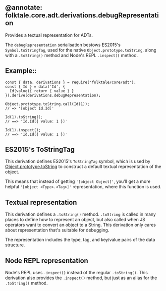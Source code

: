 @annotate: folktale.core.adt.derivations.debugRepresentation
---
Provides a textual representation for ADTs.

The `debugRepresentation` serialisation bestows ES2015's `Symbol.toStringTag`, used
for the native `Object.prototype.toString`, along with a `.toString()`
method and Node's REPL `.inspect()` method.


## Example::

    const { data, derivations } = require('folktale/core/adt');
    const { Id } = data('Id', {
      Id(value){ return { value } }
    }).derive(derivations.debugRepresentation);

    Object.prototype.toString.call(Id(1));
    // => '[object Id.Id]'

    Id(1).toString();
    // ==> 'Id.Id({ value: 1 })'

    Id(1).inspect();
    // ==> 'Id.Id({ value: 1 })'


## ES2015's ToStringTag

This derivation defines ES2015's `ToStringTag` symbol, which is used
by [Object.prototype.toString][toString] to construct a default textual
representation of the object.

This means that instead of getting `'[object Object]'`, you'll get
a more helpful `'[object <Type>.<Tag>]'` representation, where this
function is used.

[toString]: http://www.ecma-international.org/ecma-262/6.0/#sec-object.prototype.tostring


## Textual representation

This derivation defines a `.toString()` method. `.toString` is called
in many places to define how to represent an object, but also called
when JS operators want to convert an object to a String. This derivation
only cares about representation that's suitable for debugging.

The representation includes the type, tag, and key/value pairs of the
data structure.


## Node REPL representation

Node's REPL uses `.inspect()` instead of the regular `.toString()`.
This derivation also provides the `.inspect()` method, but just as
an alias for the `.toString()` method.



